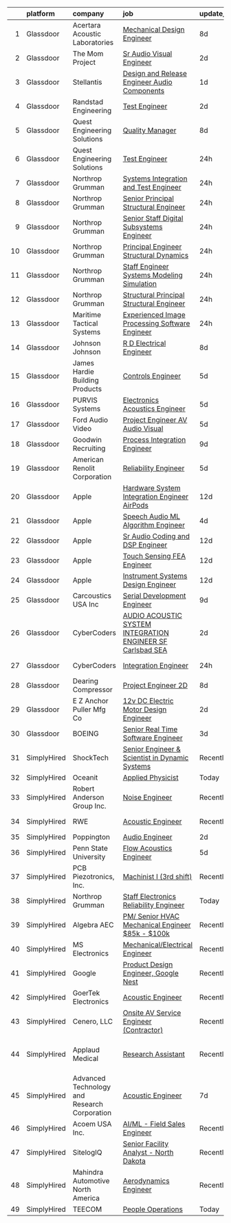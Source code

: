 

|    | platform    | company                                      | job                                                                                                                                                                                                                                                                                                                                                                                                                                                                                                                                                                                                                                                                                                                                                                                                                                                                                                                                                                                                                                                                                                                                                                                                                                                                                                                                                                                                 | update_time   | location                   |
|---:|:------------|:---------------------------------------------|:----------------------------------------------------------------------------------------------------------------------------------------------------------------------------------------------------------------------------------------------------------------------------------------------------------------------------------------------------------------------------------------------------------------------------------------------------------------------------------------------------------------------------------------------------------------------------------------------------------------------------------------------------------------------------------------------------------------------------------------------------------------------------------------------------------------------------------------------------------------------------------------------------------------------------------------------------------------------------------------------------------------------------------------------------------------------------------------------------------------------------------------------------------------------------------------------------------------------------------------------------------------------------------------------------------------------------------------------------------------------------------------------------|:--------------|:---------------------------|
|  1 | Glassdoor   | Acertara Acoustic Laboratories               | [Mechanical Design Engineer](https://www.glassdoor.com/partner/jobListing.htm?pos=110&ao=1110586&s=58&guid=000001816b4b859f800c06ac2364ecdc&src=GD_JOB_AD&t=SR&vt=w&ea=1&cs=1_c47303be&cb=1655362520833&jobListingId=1007923836196&cpc=E6B95A06C1BC174B&jrtk=3-0-1g5lkn1epjca9801-1g5lkn1f5ii19800-923bf5b349813716--6NYlbfkN0BflVJNwGhgNxcd2RjbXHB2Xi-A9QixhWiONe55HLAVw5nJx4VfApodUOyVfTfArvkuLW9bEABIOiwKF4FzDhbFZ6VMkWjyIOdyHiyGji4bHgYl3l-aQF10j2mu2h90b1WCcrqsPRqSOWJBlUw4AxEDAryxQ5qwY3Tw9_EYsg_i_MxOQ7jLe2rtFB4EhSnG_ov1IzvYxHRtaVwbgLGvYf22sYVAcaKlSUidf9YTBgRHUpTY7ZuHiyXu6tYuGvY6Gs7eC-pjbgh41-99UBwJAGGHV89YQlz2b0s4nLab3rk8TjYYzoDZqVTNCld8PL11QR3GZr41EXSoIDD5pCUjOUIKgI9AtsKJoV2eUdLn3GDT8AxBHRJXo6WF9hSQUe3oa3zkqrxF4oXdY9h7EN1PQsooy3TCkEJl_WEsquHvyOPW1g5XOXkZEKFMG_rYkfiqaHsl7A2KD52R403qMVfYolksgilCcLvjqXr-xYIISdMPKO4Y8vmKPwyHzRYHxNokyQ2EKFXGsYpLV_g8TDwZ-kDqXLoSR9GUueE%3D)                                                                                                                                                                                                                                                                                                                                                                                                                                                                                                 | 8d            | Longmont, CO               |
|  2 | Glassdoor   | The Mom Project                              | [Sr  Audio Visual Engineer](https://www.glassdoor.com/partner/jobListing.htm?pos=126&ao=1110586&s=58&guid=000001816b4b859f800c06ac2364ecdc&src=GD_JOB_AD&t=SR&vt=w&cs=1_59166301&cb=1655362520834&jobListingId=1007937497386&cpc=F17331D9BECC482A&jrtk=3-0-1g5lkn1epjca9801-1g5lkn1f5ii19800-1e8ea6b2390f2a34--6NYlbfkN0BDp_epf89aHDQhKpPegNJQ_ldQpEFZQsM9OcONMGxWx6pU56EKHF58QjVdAUvn2gX_BK2JMdqXaKMvPQ-O_yPXPYbViXcy2agRfKi6qVWOPBhGUYEXSUtLFgrlpOWndMJZo2gIsPE7Zi1ZgxAz-U7K999IZRUqojpmdV1n4Pb4HLsOnvSLFztCIcSSsh_zE81pQdT2RpMtQaCRZ1fZltqp-fNihC2qNPdaxqVju1wkuNa7eMrDOThgedNDK0mOcbx4lITDBhXoVanLhsR6coy25ybv_c5H8a8GBhIBjuHi7ZXA6-9Mi3kg6vvdK1eXVxdt6-3gmofVMcTCqww_r702inmzlWhW7ugS_dz-tH8jPPETFXs2uh_esw-7hyKyAjnUk199Op-lSmUsReAkqypF4ZvlJqQ58dsEkSM-W_sx23zQtXMRk2uDYm8bwG4fKnn9aG31U9VihXoI8KH1BVvi4LDtUhydGzD884KhB14u8CiuSKs51Db64AH0S0SVusV3Wnk_flFK5bNY0PCY0H6OEKCaHnIXYxifyaU_QAidXPiCC00Zkvl6vjTQnXmqI7MlAlou2MwQLQ%3D%3D)                                                                                                                                                                                                                                                                                                                                                                                                                                                         | 2d            | New York, NY               |
|  3 | Glassdoor   | Stellantis                                   | [Design and Release Engineer   Audio Components](https://www.glassdoor.com/partner/jobListing.htm?pos=122&ao=1110586&s=58&guid=000001816b4b859f800c06ac2364ecdc&src=GD_JOB_AD&t=SR&vt=w&cs=1_f42dc685&cb=1655362520834&jobListingId=1007940054992&cpc=6FC5BA77C9A4CD78&jrtk=3-0-1g5lkn1epjca9801-1g5lkn1f5ii19800-7070dd2deebb138f--6NYlbfkN0ACPwgM8vN-agjfeQIp8j7bA6rWcStjIJMvSUoZk9GVGT3PenFgbY-1Q9aN4mA31HVFRoxJ2DCZeezrQlknxOC7qfiiJr4Rv5Ph3_r0mwDFa0KdoMjgTspL0iCoon1nE0_eXan64kJIUJT2EbC5TAIcyb55Q4a9e_Ne3aH-uB0qrqfpZ01VF7bJaRrk9ZtBm-1zxWOrFsd9LkheDn3AmvLDnry_1xP2E0Z-_bA0TeNGE8Gp9t6DtqOhZcigK02wcmdMQF8RIOKdz2TK5dAUKUdahJ5F5fqqT-27PVYUGPWRa9ada2kQp2lsuf9XDE6dwuNKvGkb_I9kcEMVyZjgUq2NMaCaY6NppDIgKV_uNQ6tkTP8Fp99KKRqEo3NVHQsMWP_XeB2KXgPbRARYEZOuqS05h61gKrC05CUPBok9iPOg-Uvmgwd7fEotl96Wxy8WPxulUhDrl2LBg5iCzzXThHqofKXEDhywuUWWCUkDYHtRPPJP6sgfUmFkBOHhk8wAnXrkLg9nnoeSqQH_SYaL7bbzGQHF-ytIJHD976Vlo5mZg%3D%3D)                                                                                                                                                                                                                                                                                                                                                                                                                                                                    | 1d            | Auburn Hills, MI           |
|  4 | Glassdoor   | Randstad Engineering                         | [Test Engineer](https://www.glassdoor.com/partner/jobListing.htm?pos=125&ao=1110586&s=58&guid=000001816b4b859f800c06ac2364ecdc&src=GD_JOB_AD&t=SR&vt=w&ea=1&cs=1_fca1dc63&cb=1655362520834&jobListingId=1007936932712&cpc=42BEC95245890617&jrtk=3-0-1g5lkn1epjca9801-1g5lkn1f5ii19800-8ae2f7791b734d26--6NYlbfkN0BDx217eft1lC7uqItkaModCFPNh_e0lnHdKkvEJecXwu4gIqA7CFTnvSYR8MShG5aOWO124fPjTIQhIELmIHCS0yh6GXzefB-c-QhWN8MCMdmbvmLmXCoUhvDNIDHjIlh1-mtmH2G4BQc95N2R3Sk7nrS3BDbKrMYE1RWTyU4ovbEmFJMXpnb1t2r3oNvR8JFN059VGOrTM4kpieeMUWxtwGAao60pRkVHzy_rtbwSHryxaH3Ozf5FefWd7LRacfy6V9YBS-eT7cwKeEJAM5v6rvWPstHmakWKnTGV1G8D8_9hfTWDLMTyn007AiR8EuGbpN7pqa2oXJLzF3p5THIzO8yWpUfP3kYEV2lTzzz4aHYYxb9lM4p6AT4wvtkhPIZ_shFdVNQPWdaUjr6uHin5lgpbmYzE9gh99fupbXummsMu5B8TVIr-u8DR5AKPjZRuBUwk_epXpeJDllgD6bie3UMqF4iiphLgDoYnNxBnZBHBTzfUoFuH6Snqn95dC-SFXU_c0IbXXqckRR7BdoowcRTAr0EQrOeGwh_IOecOaqa1Ar7s-lWbm0e-iJOmxmQ_5sABq7iN37va8GXmR-Gy8cKl3yRRavacid6PTGBt80EOYq1N98qFBQz9AVakwxU%3D)                                                                                                                                                                                                                                                                                                                                                                                                              | 2d            | The Dalles, OR             |
|  5 | Glassdoor   | Quest Engineering Solutions                  | [Quality Manager](https://www.glassdoor.com/partner/jobListing.htm?pos=103&ao=1110586&s=58&guid=000001816b4b859f800c06ac2364ecdc&src=GD_JOB_AD&t=SR&vt=w&ea=1&cs=1_c3cf7df2&cb=1655362520831&jobListingId=1007923779517&cpc=8414CF9EDE88F0DA&jrtk=3-0-1g5lkn1epjca9801-1g5lkn1f5ii19800-4a2da1c2cba23c72--6NYlbfkN0CvahHJL5dpwIe5nlYo2UZJB8CTXAEl9vJAxrd3EfdRQS1igj9bvH6yEWJbtuvhPXjZrygc3ygidKUG7bhn6eujIBEsEciprWzO9lteY5CIO1aCkuaQjiQYplRe2TfyiLHenoTzZb97peAWlEPk50Wiva6k6OpoFvmBufP7zcuvV2B1keWj91vIT70gz0NhNZPTd-Ur4F3OtIMc-ILdpHzw8B_EjVzkO73GXSqEgCoqxRsvu9HEAakOSLQAAZLFuSeYT01ChVD3Kx7McVHgsFsiW5axKXUtGHBN0QNXcwIJJq5-3HsDZkLiG8OoQ7SBmbH4C-4EzVEglrBdDvcVcn0AeS-xoILSLCePdXyS_H-6xx5nIiuuuZfMBt_8vWr2euOQytm_4ZQK2j1U0sXsJBlt3tRPyUQbFdZmxDNrPlzPHfhamGIp5oPwfWTz76bfQAg8e6d11Yn8tpPBEkJW2UahKdD9YlYJTMuM6nP3xy4iZKHHQVN_SfPTsAomb4cZ2aA%3D)                                                                                                                                                                                                                                                                                                                                                                                                                                                                                                                                            | 8d            | Billerica, MA              |
|  6 | Glassdoor   | Quest Engineering Solutions                  | [Test Engineer](https://www.glassdoor.com/partner/jobListing.htm?pos=111&ao=1110586&s=58&guid=000001816b4b859f800c06ac2364ecdc&src=GD_JOB_AD&t=SR&vt=w&ea=1&cs=1_98682c3c&cb=1655362520833&jobListingId=1007942073602&cpc=FD56AAAF1899B499&jrtk=3-0-1g5lkn1epjca9801-1g5lkn1f5ii19800-b6cc5a14ad3bd59e--6NYlbfkN0CvahHJL5dpwIe5nlYo2UZJB8CTXAEl9vJAxrd3EfdRQUiXPXWjnUXG2LpM7QZa9Ne_SXlJzFZJPfPmJx1q8Ls5ZEYSP9S1VIxhTAZcRd5x5KP0os9erghVVEU7Bspe06y3XM8d_7qFrK7TSBBUpoq_eABxyFaZOiRGkZnQQE77t_txvM0185aRto44yrQRa11d9U5QIVpSn-3PLye8fUZ1W3RrcJCuEFGCjkUkD_JkVt16MgVKdkgSMoJ75G7k95EijfmfnUzuAeC2VERjxjv1SbsDflQg_u2ThMb2TriWWEhk-zeFihpJTgvYLmYiL8SYQgc999wDnRegJbxWfGpePfYQVbKwTYTwy6EQBBY1xMvlAb7PBmQrpzxmGdXVz2RdCLiLGvp-Eq6kwJLGGBR_-fMcqgs_nZxCy23IbdD0r6YWBshMAABOT76WIwbHJUOtPPpMZVdPQvs8wDw0pfwu4o09CIESR6vtq6T6Ps3z-MK0sHbyJ6K1xpz5jXpNPKDb3se_YaGFuQ%3D%3D)                                                                                                                                                                                                                                                                                                                                                                                                                                                                                                                                | 24h           | Billerica, MA              |
|  7 | Glassdoor   | Northrop Grumman                             | [Systems Integration and Test Engineer](https://www.glassdoor.com/partner/jobListing.htm?pos=115&ao=1110586&s=58&guid=000001816b4b859f800c06ac2364ecdc&src=GD_JOB_AD&t=SR&vt=w&cs=1_6d9262b9&cb=1655362520833&jobListingId=1007942037236&cpc=BBD63848FB84346C&jrtk=3-0-1g5lkn1epjca9801-1g5lkn1f5ii19800-b274a5a7edff03a6--6NYlbfkN0DPf8Tf_oakpB62WadId2dzQiWExtALTi0lpCM--zHBL1trAzPQuAwgyDf_-NiZch10Khgou8-CuxZ-8bOUi12AVpRy7P8xmSm8I0Fg3usj2Si-j9wY0akkIpYI3FQy0rfxkGvOv2twxydWz9ASVdaUUoKLwUipuw6SPEF7EMDNYaRUbscACHYfPNh7dyC14HHDlBY3MK5SC-5jsvQKG6GzGs--2s8ueGTKbEIH7A2Z-dZyzJubd7nr2Q9xXHhOu5bFGmKGUKx_g4TCy5ZWA3OEZudTWBdAOt8K4VGdXrGeho-GpGOra5UpSVVp3j5yayo5q-kOPgcIw8bmqPwVOpG1bHl6mOw95na-R9xWMkubyN-thhPOjETnfrcTad-khWBbeWSgIwOGYmTinR2I-R3EeRG4eEPQLNqs0gL_cElZ96OD31np06FlBpXShQMGZ_HHGKFulnbyAFZW2OhawHUzxx8ZsAVXEYFIS3cuIo8r7Ng6OsOO-T8CovoE9ORvOTa5yc0C4OYCcR2BvOWM5IT72HrUwuXWHT-HcHVgYfiuM_RH3ULw1fjEWVnbXCGwoP1006ij0xWhzYneS92HEwZ1BaazpoOEVqs7rtgbiw-K-Z5A3RS9s-kveOhBzPjxC7zhvH6CMruDnlsSSXydA5u8xCS_Z9JPP94_KF00VHUVAW52NxTtF9I5_5U_6QXMibgdvF0hSsGrAD-fnV_0T1094gU4qQw2XoxN4TWQ4WeeXksDWtIHd2qwocy-ZENsxbBgcRRYtXMWuNLVmoX85XxwDoF9WjuTI3cjShIiANz6GZRKsOSrNgV1fjcQJ3ce_Weh424xOm4CVQlwnuQlE6teRROxdk47rMs%3D)                                                                                                                                                           | 24h           | Sunnyvale, CA              |
|  8 | Glassdoor   | Northrop Grumman                             | [Senior Principal Structural Engineer](https://www.glassdoor.com/partner/jobListing.htm?pos=107&ao=1110586&s=58&guid=000001816b4b859f800c06ac2364ecdc&src=GD_JOB_AD&t=SR&vt=w&cs=1_516c1431&cb=1655362520832&jobListingId=1007942052547&cpc=5467A3DC950EA7AB&jrtk=3-0-1g5lkn1epjca9801-1g5lkn1f5ii19800-dee99a787f9ff487--6NYlbfkN0DPf8Tf_oakpB62WadId2dzQiWExtALTi0lpCM--zHBL1trAzPQuAwgVOoWTZfqhtzyw-Qqfkz-gN5nW-WHGPA4CO1CoxLAfjImXD5SEDsiJM_ybeMLuU6z6TPtdLIEZDlOr_KdlKOB9D24FXON4HHzOYZYVzLM5nP2k_CJDgOuNsBHRVN1_hDupn7kFQYJ8vzLVOwxUaU_AASKqCHymdUBI2DORuimDNk8cv-gILvoWVI1Ik56kXwmQCni286UrjwOcay6A7DOqcernZf2NCFTp_MY_8IeSdl-aIVom68VhxL1KX_gtdv-UtyBrDGzDsCS9emd56lrjgrz-nNkLBn-GE2iO3V-0vv4H6eW9nCxhO_GSTgTfCY36oGKa0mh96_XpFFWtxZXAE8BE9MEJND4wZGoo-asNlhkdnKWcmYSOHOg3KibjOiMFtolHP8q_7IO3ZdoZP08eAJEVXBSfLolfV84H6MbQP9s9LR-KEq-BeL8x_39WxYFZdB0_B1VrU678xNd-TCoM31ZQ0cJ8mN_9wQsgYdCfN0pC6agvXYi1iCcb_r0TOPHnNvdwacp4kGANLEMw_dkmGnqOcF1pILwONyMdZKyBtyScQMxOOJhQTZfGDoRQCdFCgQjEu6RPHrF_VyzPiiuRk5_MAnQ8u3ZC8VSHMYbLQboYbbKRaMWMIT4_gQLW3QS6gSFfzl7NHJ8kSDtP9fYlgx87FDWLxW8QROyyfpHt4nkNIMGkhpq-VyQPfRGl_k7Ka35apoXBNIgIl1AXdx1FiJ5iiZ6g_bwQVbB2ObenjEWnMjHg2n43NM7QngipdQ8aiW14wvQt-G16fvlrsHkonNFm1EZJ40TrZVNCk8LMk9NeJtNhLBl1g%3D%3D)                                                                                                                                              | 24h           | Ocean Springs, MS          |
|  9 | Glassdoor   | Northrop Grumman                             | [Senior Staff Digital Subsystems Engineer](https://www.glassdoor.com/partner/jobListing.htm?pos=114&ao=1110586&s=58&guid=000001816b4b859f800c06ac2364ecdc&src=GD_JOB_AD&t=SR&vt=w&cs=1_f9277e79&cb=1655362520832&jobListingId=1007942046062&cpc=76BDADE3D6D9A820&jrtk=3-0-1g5lkn1epjca9801-1g5lkn1f5ii19800-7ce9cec4b6061ffa--6NYlbfkN0DPf8Tf_oakpB62WadId2dzQiWExtALTi0lpCM--zHBL1trAzPQuAwgyDf_-NiZch10Khgou8-Cu2R4XJTrpGX0OIH_3OpVRH-7eSHFQt-zygFmp3wtmdimAVAymqXyQjjwnWewZ5t8iJZzaewW2nBwKspmahKbZl_dban6P-mJekerrXsOtKrHdac_Q0gi7-kovx_5Ef91t-5XvwAVZiLpljAKOOno7f37RSPctOn6NJ9vxGLHtJ1EoNJe3sdRoXssCOS7waHTHQLbHb3g8VEgs6oC0rjUu7P4zKeW35M-P4NlzCtc9ilKf6sidGHXMkOYNc0IDcPNWkXL49_TG7oeY_jXBocChqduNOgPmcd4VGwEFVTGp1niCEOxyTieh-hRwk9Dsdlg4XGjQiYtovikagx52SeyaJxDnXR-gtbcGifMwFMcIrwYxnBB3RaI0vL7GbyF2HzpTnmzoPHgvNunqbVwwuOHPD-qGjSaUCjCeLpXR0__mH8GfBX7NDrkqwGy8Kzt6YZ8BMFFXfg-mI-pobRZy-spsAAy2lxMGCpcbHgBkUsrF5kcshsF5BX-dG0p-7aWND2Kv8cLy51HmokYG4aS-_tXqqum-cO9pdXw5x78eZhT9atdqCzTCiCp0weYSH70vZ5ewx1yD-pet_3nTQOS3SnsjzOdUaORuyVPKzQquxbQpDahESTcPynjh65c9lnvvQEpHKCcMrkFe76NIAkcJY8ljUnRrSacH4r191p7aMzEHSoysqc65nPDJDfTPna_eyhnh0ykuMogG4hjQxZfTUsneY3o6ZiXOovYI0XxjvFJHhHnQ70AoXu6sp7NOiLRZg13B7Sbudknu4MphPMebIXlh24%3D)                                                                                                                                                        | 24h           | Linthicum, MD              |
| 10 | Glassdoor   | Northrop Grumman                             | [Principal Engineer Structural   Dynamics](https://www.glassdoor.com/partner/jobListing.htm?pos=117&ao=1110586&s=58&guid=000001816b4b859f800c06ac2364ecdc&src=GD_JOB_AD&t=SR&vt=w&cs=1_a3051436&cb=1655362520833&jobListingId=1007942050307&cpc=A0637F14311B9419&jrtk=3-0-1g5lkn1epjca9801-1g5lkn1f5ii19800-0b859c98d44f8627--6NYlbfkN0DPf8Tf_oakpB62WadId2dzQiWExtALTi0lpCM--zHBL1trAzPQuAwgyDf_-NiZch10Khgou8-Cu8uWyfnVpaUUHZT-277xGciMLfIrurPwe6H3B4A2yrU1oN4yCprr_O8g1JbF8kg5klVCcCSOGyOImvfSihpye0HKDRXpeMSEIX1DGClH8v8exLJbbbV7X9UgUO1rLAOpmBlO6ZOidmjnShnFcweOWIKL3oKLj9XPfB_gBbs6NFD06TlYEez__D1CxzJbTZBk1NiE53k4UcSq_1csGLJgg7tcZu4c_wFX0dgFcqogdrVPexTVdJFSTunJ1Gysx5VmFoLC41PJqOSimcyGxjOdHpGGWjam10nIJE3T5Uu1pbc_lWEyOuWGRYE2MZmarwqcATxd3NxTh8wEspvVF2q3z0GcsKJs9JhaLwXhht1NUbhxqrxnV436veUG0ZZUiQ3P9AaP2xtiTGz0XaBZ8ghtoQThMnnKmWAtLvFTvkR7EtK8o_7uCUFgbYmOSiP6Mi6ogpJgWLUe9PQxyKCSFzsIy0V9Brtc19qg7nf8g1kziJty9UgHxZkxX-koT9wNmWsaGwesC87XHK1uZMDFFzwg-I-VCawdmhD5YdNix5FkMCuuHZBsg84IwnZDhLkNJcqc4WIFI875b-1z2SL2DNuvOgjZGV1WdpRaxWTsW8lQdDqU71X7SlKLmqPAiD-liXe70KVQ_AqjnSgX_GSEZKpttuA9Be9xKWpdyspNwOVsa3eDl2EE3Jd6sQwCNq4CDhD9G20oo5RadBX9tES67LyFNS7TbCrR0TgOumhkw6V7RDOrgBmI7EqB6FbHSkFrBbbsDAHJvKsLK62p)                                                                                                                                                                      | 24h           | Clearfield, UT             |
| 11 | Glassdoor   | Northrop Grumman                             | [Staff Engineer Systems Modeling Simulation](https://www.glassdoor.com/partner/jobListing.htm?pos=112&ao=1110586&s=58&guid=000001816b4b859f800c06ac2364ecdc&src=GD_JOB_AD&t=SR&vt=w&cs=1_7fe60196&cb=1655362520832&jobListingId=1007942049135&cpc=9952A63AB06E78AD&jrtk=3-0-1g5lkn1epjca9801-1g5lkn1f5ii19800-dc9e1a6b88e4b111--6NYlbfkN0DPf8Tf_oakpB62WadId2dzQiWExtALTi0lpCM--zHBL1trAzPQuAwgyDf_-NiZch10Khgou8-Cu7Ltw3gWlIbJaySNZmwZrjCuvJjSbZuJJ3eJk31rncjPYYui2Znlalcdu-4v_9-GLb-49w41C1b1iGyKb4RoBpKNK8DHvwpDmUguqWjxIpLIauUwZfZIXBhDj-geRnHHScqsaxFqB5JYpeLiet5GPzIItxV1bdsQwrLvbgmvNr71jJ_13BkbNPEUDh1CzEYSUF0FY3NX8atXvkg2fcLnJn1Tfb_dtjt93I-JgXtx9ujCuelitNIRVkr0aaRPk8DG9vwXF6kSBcUzBrpA6vXp09ohB_Gy13eTgO5QVrQ-hXJCLo7tgrIieRvLRVmUl-JwDBeUMOGzGZOZzZ4I-pJfcGIH3_CLdpnYfsSnbh1XUCTGdH6CZHdw_F6Z9OzwnKF_LpjNAyunCF6Pv02xseZLjP3HjxXlSXDrfGyXuI9Te2FM3R0cg-sV-mYqXgjQJJ22EJqCBKobPQ2fwzcg97Q1FpzHhAf8d0AUkNa7DUsX0Ve4-SJB4cq3OsRZXQ0t-z3p6gWwyyD7sgoLECDcVM9Ou389QhvLKgpcbtxp9UP_pOymdrsrN13AMU0oA9R2FdnWmOg3HkKCAp7FEi0Nj6penrtWH4MGgf4l0s-qr3wpx72G2N_YU0lKSBGQqhmXEVGAJT2athsWmMRIfzPeRuHGrVTQOmju9PoOgNz-9-2oviWp4WL620s8GJjgs4QlCc8bpjDFhp0cizfHKMs4n5XsGHbJIRCza2xTixH4JubBR9Uwjzf9mVmsbW6RSvZeuEWmc-jZsDcw-P9YIiw5j3idjfA%3D)                                                                                                                                                      | 24h           | Nevada                     |
| 12 | Glassdoor   | Northrop Grumman                             | [Structural Principal Structural Engineer](https://www.glassdoor.com/partner/jobListing.htm?pos=106&ao=1110586&s=58&guid=000001816b4b859f800c06ac2364ecdc&src=GD_JOB_AD&t=SR&vt=w&cs=1_bce16d28&cb=1655362520832&jobListingId=1007942037369&cpc=BCF6C35513A620B2&jrtk=3-0-1g5lkn1epjca9801-1g5lkn1f5ii19800-6d7adb55eacb7e57--6NYlbfkN0DPf8Tf_oakpB62WadId2dzQiWExtALTi0lpCM--zHBL1trAzPQuAwgVOoWTZfqhtzyw-Qqfkz-gNW2QWkEAcNmC5CA3g-171lk3FLCJnFV7vsMUwrTFsdm-zt5oFdLk0kNbWkB2mQtMZYOeD7e6_EVgQiSvKM4ykY6N3SC1hX1QOwMSuNNoQuBMFDyW5EALbJUSjFGU3zCcut5EXEv53ttPddu2znIF86ZpN-4EOmDNH1Qk0IfUklY0XpCfRxyucpQ5_rGPkbJN-o8KYh6Q2473frvNLHHQn9arIDaMjwnZyQfm3bYaq2ZT62ruXmYvkVTEve7yIey_JSlctZiGxU1aejB5OTbvygndWDhl2wPy8YyVZZRpm_Z14WK-O4Yym1Hdye7JqG6CDoXNxiq0UIJnLxgpzmf-gm292ocEms6ack0G--vA4yYQeeDvQj0HnpjuK7TqWihgSpEt0Yfn1elsGhV0BD7JBLc04Fo0JpaaQyvidV-hA33df2YXtk28z9P_kO5aE6FUuR_mjUKXJGMpXSoh5i2aTvnjh4tqOxje9PvbDQjdSuKsLr4yWnpOM-blxoe7sQmTrMNUmyT0YAKw8AiUWRE4Zegx3j-g32WjwKrCeZyTxNrD_G4iqOft8Fc1TTjweLLMaj7tHpEjRMaky4Zc3eebaIcUF4DMKZoTuuTJPDv8EPVHgPQaYf_UNIz0xqZgj-NXP9rUmG01RxQbkQvLuc5Rl4Tyl5QF3KslH3lr87gM7keVl6KH-mCeL0m9_ee9dNIaCFvUEC1vSlPFZKiGZlSV4UNLt3R1VVv21J7PwbbRiBhS-2vai_ELE642Xl9eoY7ps73hbgwLP1E5uUkUW8SDUFikGtBG6UNzTh8vveHaLaT)                                                                                                                                      | 24h           | Ocean Springs, MS          |
| 13 | Glassdoor   | Maritime Tactical Systems                    | [Experienced Image Processing Software Engineer](https://www.glassdoor.com/partner/jobListing.htm?pos=116&ao=1110586&s=58&guid=000001816b4b859f800c06ac2364ecdc&src=GD_JOB_AD&t=SR&vt=w&ea=1&cs=1_de28355d&cb=1655362520833&jobListingId=1007942358029&cpc=9C938E8DE9AD6C02&jrtk=3-0-1g5lkn1epjca9801-1g5lkn1f5ii19800-c81369062a516e9a--6NYlbfkN0AtR68e5gWpPxoovZgA7Udo-dcymoK0NpHFMpIgh7LYz0lWjegUOvgUBAq72bhnmh3v8rl6Tq463rCFP0xL2G26YtMeViBbG-ZeWjbNwfOLVWnznPQFbHOMu5uSGhY5ACTrq9Vk4eKZSUGokyaR36BLgpIusLUPCzEMLk7JgRifgazkOlIGoGqLxXcVDqhww5WlkQlu8UJFSuxwk7cwMQ4By7AKS6rMZU922_sxZZdiWcsTjI0Ck6oNjq_5sKj0-8NDYQyCpqSkbtjfSs0O1zr-V6FTchBdRXKxjp5-ZmiBtIYd9JFASNCcJHGzwn7CjNTVpYUdhm4InRgYGKcav7OJbJUmAPy9VI9Y3p5CswXOqylj9GTl_S5mWhZ1IK4T0RAvDB-wb4pkLnDJI7TgS9W4fVCluSH-vRbjtCH_cnPGGMmFvCA6GN2FEsjpe0afSRPKVhEEz98uVBpFHP0gXcJgRM74-eDODvSocahtXnTWwX5P_10RV4cgQ6MNOC8MMTN36LRYTHX5Zg%3D%3D)                                                                                                                                                                                                                                                                                                                                                                                                                                                                                               | 24h           | Melbourne, FL              |
| 14 | Glassdoor   | Johnson   Johnson                            | [R D Electrical Engineer](https://www.glassdoor.com/partner/jobListing.htm?pos=104&ao=1110586&s=58&guid=000001816b4b859f800c06ac2364ecdc&src=GD_JOB_AD&t=SR&vt=w&cs=1_168b1e20&cb=1655362520831&jobListingId=1007922699024&cpc=64700DB08BFD2EAE&jrtk=3-0-1g5lkn1epjca9801-1g5lkn1f5ii19800-bf0cc5c333c4b79e--6NYlbfkN0CCkkOEIuV3GsdR4aB9eIw4CLk6HRsorgR-3OrCJVRFzXv4yqZljvCOVtjHsajLUQcIAQ9LeeAixp0uQ4AAInAU1BuSd-KZZm9Plqe-p3KMkc2lvgaaSFpnCWofxO4Z9oiplu3xS7-SDRgUAD_a2FTqYjQojDgOSh3HB_sCT8bsbKC_n2SYnKNzK-ONe9W0gYGRAklhCmKs8fy-qnsW1F7yLog9iQ0ZQlhUSMzL6j4R9P9HzOA4dms4BjTh9re2uwWXJTCdV7hZZkZ90TiWZyjFZmdskV4MjLRmpgH_iBZeJsmY03DtOgvpPzd9lhvXmOiHF1NrZRTXQx0giEgoFQkTdwa9QpazYDECFiqeecDiwInfX6_Bu-ZChIaZw-aHz2o7PbDHchGvbeUvXEV1crEixA8IYveLzH2ZpQCp1MWkU-61GEsoP7YB-yTHXxdykWbRgjiOPVeqbGqg1y4VtmS0oISZwnaA1rgGYEDjjH5x7JzDfF5z88e9OQBsBhKGfhi6oq-FfbATJA%3D%3D)                                                                                                                                                                                                                                                                                                                                                                                                                                                                                                                           | 8d            | Los Gatos, CA              |
| 15 | Glassdoor   | James Hardie Building Products               | [Controls Engineer](https://www.glassdoor.com/partner/jobListing.htm?pos=113&ao=1110586&s=58&guid=000001816b4b859f800c06ac2364ecdc&src=GD_JOB_AD&t=SR&vt=w&ea=1&cs=1_02dbff62&cb=1655362520833&jobListingId=1007931897286&cpc=B576E40E3A51D23B&jrtk=3-0-1g5lkn1epjca9801-1g5lkn1f5ii19800-057a1e552d107580--6NYlbfkN0AQVLmP0UJHb7D3gLPv_zQObIvK4UYaIzuDtdAw8virHiClB9Ksgd1moLXyWpYBXzBy87pR0nBrKBPpH0t6wmgLJuan0osymMdTY73fnarfZIoxo9hDd5KL5_shffeByn52pnarnYR7M0apSP11braSP25o_4D9Bpuzmg23Kg5i4YeBQDcRdzf9zu6_2naGjsXiDcwIxPuOu218S5vf6wex4NLFsmBYuBasgiYRCyeOEZyquAa72hLt-IL0Vr3qrSHG0rDdTkCMAfE1w17uBryuwh4pOJEzV-Qk5lt9SrTQeGsT_g3UptHcvu4WLpPk1a7cONo5VUUKaf8IJBR2YaF1uiuNnKmg90ma0vkU4Xb3iBQ8GwPQWlXg9tOtNPq3gS9w8_QmKapIK7RuOcYxcwvhJNqIiHAvHN5t1LcKnKJCfWVohtlcndGF7yGqqc5cfQIGeKrH927c6aWeeXVj0xPYCSIM31jdTsXLShTebOazglsPCrWIyB2zW5TlYN9gDkY%3D)                                                                                                                                                                                                                                                                                                                                                                                                                                                                                                                                          | 5d            | McCarran, NV               |
| 16 | Glassdoor   | PURVIS Systems                               | [Electronics Acoustics Engineer](https://www.glassdoor.com/partner/jobListing.htm?pos=105&ao=1110586&s=58&guid=000001816b4b859f800c06ac2364ecdc&src=GD_JOB_AD&t=SR&vt=w&ea=1&cs=1_a43b37ec&cb=1655362520832&jobListingId=1007931850463&cpc=A50357DDA226FF0F&jrtk=3-0-1g5lkn1epjca9801-1g5lkn1f5ii19800-4e39bed1e22fc1f8--6NYlbfkN0B29fDBQTXtL7RKg4yuuAbR01X7SmyIGFZzmoD4nzcLdWrLEhpCAQl24OPSZdbuLNrQhvC36Z_7NrPI2mGba9Bz_P8jUcBSDVcbhayTJQW6n1CA6VQWwYT5PMQwp95seYxcV73OB0O7WbBqHsESb5m-6ImhfZ9COWoTGBJlxRko0Q3qeKPeWF7lYqpuVBg2inmwQ7ttPGoIg8yu28-SempiZe_k2ADJY5mheI0fRcWvo-SvqZWMCYpm9XEyK05w3-K3n5gsxWcbFwwzIxLWNf8O5KaKuXJELw1_5NCxZYUuTbxWvhhBrCdmFR9XURgxOtsAqjG4D5JEdmqSch_Ui4tGF6RawICMZywS3gbyQiAWq1mujQIgLj9qva75kjquhgiIjsnSZzzLf23KW_hWXHy4Dap-Y9jR5Q38iq8A-lGFqfa2B9nSegn2WcH2XumEgayfljcMprArspIMuZezs5FmzlE2cmpLAXkGeEAdIrusAYE6hKIxDcgNM0uZ6QcjqY-8jy1YpWFAol5hRnImHJtYasShLTwC0WVWiURLqA8ytg%3D%3D)                                                                                                                                                                                                                                                                                                                                                                                                                                                                               | 5d            | Bethesda, MD               |
| 17 | Glassdoor   | Ford Audio Video                             | [Project Engineer  AV Audio Visual](https://www.glassdoor.com/partner/jobListing.htm?pos=119&ao=1110586&s=58&guid=000001816b4b859f800c06ac2364ecdc&src=GD_JOB_AD&t=SR&vt=w&ea=1&cs=1_eeaa6464&cb=1655362520834&jobListingId=1007931537023&cpc=44CD5376B8534B8F&jrtk=3-0-1g5lkn1epjca9801-1g5lkn1f5ii19800-ffe3440569d75095--6NYlbfkN0D5Qh5ztHRJazBopTDU4c15ovZ4yuEHLDrRszDAd4mXZfEM9UhCL-UOGfuzT-KuljK63vf0igvpbwo_Tevpa7EhHBJVyXtAsDJDQiiZGhQubfdDXFpRS8SQfqyT7wCo9VemLmneSKQOra3O2MTakweQqkD-f5EDRrUQCPnqhLAZD0SpeqQRIRq9WDIGhGyOuRSijpO2zbUJTWVhFCPflw772fPMce_hn4FeUUSiXwQ4i-mCqafRMj8UNslqlK2_OHEy2wNC-MrgmTX7MGmDtiQZNCdsTq9EwdvG56wdziVA1J-0Mrvdyo21NvUhEQDFD-GwbuUf3kkcnTwF7MOvCa0O7dRjxIR8eCrppYD9WbYuCqmYxG4Dj-yOoSD0oh2jZUTvGH7gwiM5fsYAj0G1NE0Ps6vbcWqQftFdPx8_Eo_CS2L2uikrTcv9o7EtrNc9Th9jgR95yA8HcWDgiSQltMdO6lsmzmGDgWSij0EN_1A_wDht_nbqpCQl1D9qKucC04tNjW0i452SdZx630OIOJrE)                                                                                                                                                                                                                                                                                                                                                                                                                                                                                                        | 5d            | Denver, CO                 |
| 18 | Glassdoor   | Goodwin Recruiting                           | [Process Integration Engineer](https://www.glassdoor.com/partner/jobListing.htm?pos=121&ao=1110586&s=58&guid=000001816b4b859f800c06ac2364ecdc&src=GD_JOB_AD&t=SR&vt=w&ea=1&cs=1_63893ddd&cb=1655362520834&jobListingId=1007922063023&cpc=26740BCDE5E48596&jrtk=3-0-1g5lkn1epjca9801-1g5lkn1f5ii19800-2733e00b55de59fa--6NYlbfkN0CxjMr8UpMCA6oxnxQ4uxcX4bQnO6D1al2wmyIZZS5KU-tvIHWzS-95XUksm1Da5ip9tClcx-T-C7dFv3Tqw2A4cr5M6B2CUBV6TYBgRaBBGfkJ7DBdtFIY2Hq3qi002DHB2WWS8TV6KYO0h-PxP7gPHWb4bRlOAdqWiBlQLvl0fZQiW4JMoq2G5ljUuAjcfJQfhtGSvep5xcCvi9AiXqUR6AV60YnCAryljg-oL-sACRrmceyA6Dyz-zDpKdnYOY9Jdwx8rCQaPOF5ENKKuNAJXJaXKkoiZbOqULvWLNmg8d4Sz9SYKO6QPjLZvQ9ci08mBo2N28z3XenG1FVp0VkNeW7_Qu_0LO1b4feqczmSPfcYmZ-NipMm79cMvP6VC-Qd0WnBAAZodDqNjFdT_yoGoAIJ00uUkrJaNAjJDDgvbKf-6LfjMGcdlvXGUCAIBhMxj48-5u93YygaE7ZFM9LD0iubf8j7Z5qFNGV7MIqbvhLeRlySnj-xPdmrNHtp-0tzPDNRfkHvcvacETTXs1nyu7N2W9_4PyZNX3IMemd5wn_PFyxEJfdE)                                                                                                                                                                                                                                                                                                                                                                                                                                                                             | 9d            | Austin, TX                 |
| 19 | Glassdoor   | American Renolit Corporation                 | [Reliability Engineer](https://www.glassdoor.com/partner/jobListing.htm?pos=101&ao=1110586&s=58&guid=000001816b4b859f800c06ac2364ecdc&src=GD_JOB_AD&t=SR&vt=w&ea=1&cs=1_5bb91848&cb=1655362520831&jobListingId=1007932012849&cpc=3CFFDC0E85988D22&jrtk=3-0-1g5lkn1epjca9801-1g5lkn1f5ii19800-9b47e278a4072e9a--6NYlbfkN0AS3oPsAAmCngCu4U51_2RxXyfS7TdWOFtWPOafNW52I9mnargnUyPFMHu0tZFIcfdruaffjDKbrtA5OZdPLc1BELQVck_oM4kTbT8OFYeJfevOmCBcAHBD5rByuQ0b78I6s2JFz5iPxHbL-O2IM2ZLk_JelDKrPlwlwZ_8xHn6q3dxuntuXdM4JwOyhJm-1k3Cy6JDauuNcIQBdAalGRQWMwQg294CqjLWB0BEVS6u6vRMA4mPgwVhPhi6fiLLl-IDpj4u69jDT8a-d5ZuIYd7avtXpuB27-2r4wQ3MPQxXI7NYVHAhGmOfHRRQU9ZxXAD5bS33DFDmo0hSLcMEN8p3OBdl2tyKsh3zxcLVhECpmNa93jYA2_fFWHYqceQhEf9ojNiaMQS6kCZ-jXq03cJuuix3PEBLBolSChm0-q8G99z3-ki3ghipGPhWyk8pk046A-8AlDsW3AE5pnkWWzIVMNu-Alo2mDvTRnpgvhA6-Wdn0Ma0fyjVllspB5xJW_uMb4Tjnlg2g%3D%3D)                                                                                                                                                                                                                                                                                                                                                                                                                                                                                                                         | 5d            | La Porte, IN               |
| 20 | Glassdoor   | Apple                                        | [Hardware System Integration Engineer   AirPods](https://www.glassdoor.com/partner/jobListing.htm?pos=128&ao=1110586&s=58&guid=000001816b4b859f800c06ac2364ecdc&src=GD_JOB_AD&t=SR&vt=w&cs=1_74040b19&cb=1655362520834&jobListingId=1007917016042&cpc=334ABAF5D42DC775&jrtk=3-0-1g5lkn1epjca9801-1g5lkn1f5ii19800-7e08fdcca0c2acee--6NYlbfkN0BvKrLyj5gPmtZO9T8euul8TCxuuKNOtzRJOomxnwSEodTz2Bc-sPZlPHrT5BCwu4REZYbg8IrGW8vAcySMtXE62rSsC66P-RrU_V73sPegAZgU0yk3b4zNE1rVJ3dTUagwv4mVnx4TmofDu7lMpKtVHpyIrq1_hbcRXkzyNnN_wMxjZWgoqcIHpY8SU7Nb8VoxVMdzW2wVL1qMvPQyWbfQ53qq0AExgRzG0Q4QguYwEBzEicQLSg1jMgzNGUy88sp8XoD1JukPQkslB4xPGDxGdk0WTu2hVL6Bi94jHzwQwaGaifjzbXm7DtydUUnTenEQVMmYawTEfmZnQY_0nN5R7iVGfri37mM2k_1aPA8KSmMU3StxaoY6rKVzh6IdyHbgVzTtBXRtSWmlDzRToe_k0awTIlpJ9ioZim1DeluEDetyfVgpAOJ8HxHfukxXatCGAqt1TnOSjGxzFkGutgQUc7EcmJOZZ4F2IJn5cTHrjsU0JgcbcKA3CHWvWZ4LwszwYK2TZsixTal2BmzSR5hBkDv3gm5U0Ctywdz29tM9YymnELZ010j35GiGpcKHp9Dy4tMB0Yq3C4ShRrr84_dSe_7EIi2C-B8KM1_jKKyh79y58mAOUW5Sk8fw8cUM_m5UvWyw1aiR1AiDe49yLFfL-0q7MDCp-HXft2w0jexNFfMPHNh-iomTdaAfeVAbqE5GWLimu6xVYLDDPZzs2k-ATCG8rAaCvNcNvlWlL4tg2QXObt6zrTOv9cw9kHFok-McZ9-Uc1kwocNNtVrG3v5FZlAkI92FoG4MhDB1T0SnMD0gVLcyMAei0ShMdCRa4omHoGoWrF4HECuv1uB156zGhLfAV8KeetspVwtdyHbluXyTNaKWL8T2UNRpxWHCQgwOYh7CPFH-hb3G-ej-XEZFpJRdRPtoN9butOe5ucUckEDs9O4_o2PWuBasMpUS61Rl9o1wsYOyoxMbpRdGJ9d3g2Evwbha6n8%3D)                  | 12d           | Boulder, CO                |
| 21 | Glassdoor   | Apple                                        | [Speech   Audio ML Algorithm Engineer](https://www.glassdoor.com/partner/jobListing.htm?pos=127&ao=1110586&s=58&guid=000001816b4b859f800c06ac2364ecdc&src=GD_JOB_AD&t=SR&vt=w&cs=1_243f26b3&cb=1655362520834&jobListingId=1007932865777&cpc=334ABAF5D42DC775&jrtk=3-0-1g5lkn1epjca9801-1g5lkn1f5ii19800-3eb632309b7f339d--6NYlbfkN0BvKrLyj5gPmtZO9T8euul8TCxuuKNOtzRJOomxnwSEodTz2Bc-sPZl29JElYHfcoSkHz8o4CIGcJ_I4beLT8nnhHcgyCwp7T0QGg4bnv8a2TMV5iTvVDayIwlEND8_sPmKrLf72PUZe0nt7fpldQZLi7iWfnr5fDoV18Zio28KaHOfRa0RmNbCfkmBYktcu-20KFTNV2bjEGNC6K41xYWYaTf4LhKHRcBouicLRzoYFbjBHA_jyxvlJQlvAGooZv10rK83j6AkZX9Lm-mLW1yHg5PqspEYN9lnntyAkkFwejuDytnwodm7YGwlIfQg0GpHiuOgGQeEkKdSQOTL4F2MUXd-7aUAnBdn3cVeYV8arkexvbeypEt5AN5XgDBBI3AUxEPEpFk08TZ4PilKqY73BHl8HxUEVbsjFE-4-lkLrSfBhOW2tg9PKDe0c7AJXVEbbbUY1U5kz1iCFEz5A9kt5e5cSUdFDggcw0-46rMwGATvyEBebmbgGSFqoyBUPkaYikODdKl81zWNXiKS6pIRQpQJgWKXDmrBrzKSfDaaz0hEOC--p9qyrGIKTa3XsGYV5BxcSWa819ApvR9E0n3BMAk2PSudqUlQD54gjY1vxYgoUnrdNJygrFIq_Rufvyw-wbTonk7tJ0WNRqGGRvjrXbY0FzSjylYeqQfltQ1QimXjxPI2XLQ6-n6UPSweIvO97Vyh8ubahZYmhH8JsSrpxajlk-FCnSW8IoBLOhfkFHy8g8J8dZbdWHXMuNaGlJbFhwC5IVbaLTPy20vTBvSxAqV8p1eOBiwl2ddVvMgvRilwygn4XfwfOi3aAr7R5riVUP57PVYfj-NZvz4r4xFXwHH-A4MELq_QyI35lY6SFOJfHhJ8kK0JltFH5QRJelTpneBaPTLYuyx-kgRYlctC9dvCsIv0YBHzzjp4CifDpPlrpXjrWXeU9SvKiRuDnTWVa6V9TGnAcg%3D%3D)                                              | 4d            | Culver City, CA            |
| 22 | Glassdoor   | Apple                                        | [Sr Audio Coding and DSP Engineer](https://www.glassdoor.com/partner/jobListing.htm?pos=123&ao=1110586&s=58&guid=000001816b4b859f800c06ac2364ecdc&src=GD_JOB_AD&t=SR&vt=w&cs=1_3fffe20c&cb=1655362520834&jobListingId=1007917015340&cpc=451933188B21919D&jrtk=3-0-1g5lkn1epjca9801-1g5lkn1f5ii19800-c7a78ab670a763b8--6NYlbfkN0BvKrLyj5gPmtZO9T8euul8TCxuuKNOtzRJOomxnwSEodTz2Bc-sPZlC5mDe-NOaJjo2lqg1vkfF-bYnBWp88H3wQc6EYBLrpU-irGZP9-oXYXcdg4hXQ6K5zmJHAcYBki9iM5FbuliTdHi4SIsIgVOOLTk85UqjxoIMs29CGPfKaTZb85t0Vmf6hTHYC9DIfkpNfeiMWrnnRqe_VCZb5km8PC-DbjbVt5XjFBt08y7RX734ymmNGR1nTIVs7cxD7lwHltZ29OsQljtTxtPXoYcEYKBF4V5riOE5cJUNyBVvi_VpiAj_VzInR7vcz1dIQqbyrrE5FG-hWyiTMxNR0emMrtEbopdGYBZLhiBpRYRS7JZrsfCe6UWZTpA9DkZ6s45lerU3tY-N6jb_daiGvxpYV39RCdQqufZPrE1o1x1QRT4bJ6sl6xPpNH36z-6RrRUDQYwBYZgj-bf5V1mI5YWAT-6iilDQHaHw1u4FDM0hqzKSpmGc3fDEUOqPZCbf7IHMgK9h0re80AKQsmbIFzzztDn4WX6kGxR_MtFFt_tmnXKORAh3ocE6YSroV_T-CSfNCIlfRAlDAtRQ-sRAhIYu5MXiQ-vcRdpY6z5LYZyJ5fP3ibChFJ_fg-GLbmI_Oqt_H9JxR3IwK-US3P-fcGoWrDV2BQjgkTpdXRE2nH3hWEwNCSl4jhcOet81FEdsdQX2AAWl_N-yr9H1CScJlnYkgwpAoOaH3g71kDagfGETxkhqSESdsWoNRVLHvNtKSSiu5idXjlYEhchIMQngw58AhczolEmypLl6ymxzfrrba9BnYpZ7Y3AySKMl4CeD3wvql0rlcHbVhKXuDJaocUrkiEJJaPJsvnqhMkqKG766z_qiv3RwK-Yi_J9SnaOObsEFQnP4OXZezN6N0dvjbgs1yh2yo6UCSj8_ChH1INqZdMhmjJ24EnHhl2Of3pyy3og_YRdOpmzvcovMgmitKx3)                                              | 12d           | San Diego, CA              |
| 23 | Glassdoor   | Apple                                        | [Touch Sensing FEA Engineer](https://www.glassdoor.com/partner/jobListing.htm?pos=120&ao=1110586&s=58&guid=000001816b4b859f800c06ac2364ecdc&src=GD_JOB_AD&t=SR&vt=w&cs=1_b4e4bc13&cb=1655362520833&jobListingId=1007917016095&cpc=3DB599BF2F4828F0&jrtk=3-0-1g5lkn1epjca9801-1g5lkn1f5ii19800-d6823ef44dd7076b--6NYlbfkN0BvKrLyj5gPmtZO9T8euul8TCxuuKNOtzRJOomxnwSEodTz2Bc-sPZl8WPllYOnI2gKGmARVlNo3gcZ-SpbMpsLuQRLJf76KOFyG21uxOgYwvFiFiQPhGcuReqrkTrj_lst4vezMAGyTOBWZpsb6pU-Ka-PCYsnRdBQ_XNcJqQ-FLzXEVx61eStF_NXl1ZY1OiyQkC2zCyNU7W6qN9IPhEEbQWw4rEf_oDcLTjspEt_tlXctua82TR2mMQ2ly2JkcJzo6tJrQ64NxC57LoesU_LF1SySYWx8u1ZPR5GKS2_esOu1iyTexeWl9EqQ5OwJEI3SfJO61pZn1cYDfQUiRh7twS8MSJzWiXVHJ8dHPHHdI8jnbAIFCAiEoBqVE-oHTAw4qK3oVGpcApr_pUZfiwEcIj2nKMAQTmDjzbu9hhMRvr2hmZubdQpe-fNpFXphWI2sUn5xLw9tmVfWn72i69nILCwRxeC9_bNhHeN5EBgFIwNeLL6FbIlMPJ6aUA1EF_oth19nJkoK-vytWHd51cd_SAZfeh8c5wylDE0_oVV2PFzsi7jynFeXiYrL-aFBUPWBgd6h1ZUmljcctG9nZNSjhMsjrirIvOoA3MI6yGuBaQSkQ4HgUsveP5yXfjUsdV5mSU6IWTFhCeTO-81viw8ArQngH6_tzdgCBxsViggXkscABx53eoQZfBRif1awlqfTrC2w45akC0XNBPO_jfHO6meYFDpf_3hQpE1InuQ0LyaqrLIodBN4oEmf7tz5keJfLwp4OCJlU-JbOmA_XJL2y_NuuXgRThiR7JFKx9KZZl2nVHPtPQV8LO07YRRq5IMSrLT61VmVXNoRbBztX08Rzrbx-hIES_bpql9qTbhygrkbVpsmv6ftfpc0Lo5qgeBa2tHpQchM5GWVXD04iRp0J2XievKiWEcUHadNjnFUkK_doIlGvkq7XQr4MUNgbRpx1ay7DO0PwXB5-FS4DYf)                                                    | 12d           | San Diego, CA              |
| 24 | Glassdoor   | Apple                                        | [Instrument Systems Design Engineer](https://www.glassdoor.com/partner/jobListing.htm?pos=124&ao=1110586&s=58&guid=000001816b4b859f800c06ac2364ecdc&src=GD_JOB_AD&t=SR&vt=w&cs=1_7e536c13&cb=1655362520834&jobListingId=1007917014986&cpc=B076152010A3B66C&jrtk=3-0-1g5lkn1epjca9801-1g5lkn1f5ii19800-ade3ad5bff9ee044--6NYlbfkN0BvKrLyj5gPmtZO9T8euul8TCxuuKNOtzRJOomxnwSEodTz2Bc-sPZlSXfvz6ygy0vbEIp8DyilE-CMM_KgdX_c3asQJFqwAzQ9cL0SRxD__Aq30QCdD3g8vZx1i44xCx87OeWPn1US2AdtzHJNQq8zXn-EFYceKZ9X4gdHX3WvRujXU26HokAdgVM-6oLxx6GtgU8sZlZqt7aTbBuBU_xjWk4z7OzI6GY-i0FGa-GpFqMUbP2lNpsqbq4lztZEP1-4W2qUWWkp3V0RwKSrXFg2fIaR5rC7AzCLmo_MiOceQlv87t_Ksu1PlFvG1xvYzURrlK4Hl1N4b5BytvolMOSc1_S3WNdr34nCNTAKydrMmCocuVjLb79fIP_d7WBlo3MSz9VRH3ySRNxw1a9DMKGfAAjPwnrXcOXzmh47jixzvBYA1s5WMVs5EeNkWGoWbkkXxIhMew-ZispJ0phSsJdXZflkVqzN-SSUwcM5ZNQh5X3ocepIKryOiFfXpKYWJLvxcdlFpDIhqe_8UEBum63GfaWvAiTUM589I9pT94d5tM6ogm_sSpHPGSByLBaU1DawUHcP6Q22j4iKQ0e4MimwihP-YN7OHjtzgxZqTmz0auLrxcW9CQ-CD1jVTuvlB0YxOTDLqZcYco0-CQ7h9QCyUpDVZFMKFBi3VLsUhrv3UnqY11NuNXm6_8l87eGCtKf3xNYb55et-Be9Z4Au6aQ3IC8r9MnyjpXWFJtLBBfFOPOhQcGDfIEYeM21JBWJuY3cgLJUDJCjp60029741uSKqOFvjrnsaTnDyf_SmGX_Nz_15gHLa_glNi6yiAL6A8eQJqwxTf5xUN-xJR9xAh8daxw8FU2v4gdbPHzu36-Tm6Rit9EV-hDafBEaNI0RTMwvkSh06eRbTf1UVasCXGhRvhpK5rAj44uTOfvG6NKW8iEGYvKfR4vxTwnsrvV3QIxaCIF8k3AmiLmvTqp0TG8jGqCg9EgLL2g%3D)                              | 12d           | Austin, TX                 |
| 25 | Glassdoor   | Carcoustics USA Inc                          | [Serial Development Engineer](https://www.glassdoor.com/partner/jobListing.htm?pos=102&ao=1110586&s=58&guid=000001816b4b859f800c06ac2364ecdc&src=GD_JOB_AD&t=SR&vt=w&ea=1&cs=1_5a6fa8cd&cb=1655362520831&jobListingId=1007921175514&cpc=0235270BC6B3165D&jrtk=3-0-1g5lkn1epjca9801-1g5lkn1f5ii19800-0a1f0c9080a14218--6NYlbfkN0D_KRozbKJx95I3LRYgbj09bqBDFeyQG4s8tCOB31p2DFCfznqwW2e4F4lTqEQzQU-F_7_uhW7jszgyqfB-russR9r901OxNkwAe9RvV32S747gA4FoTB5GkfwVsIrc2niUlzvlbtBtQztupy1CoQCOJzjd6_RjLcLFosP44hb9ysZ87SE3Yxx6qsDW8YQZjSX2ShQQvK0MW2nWvWzLDEMEXzI2wdXay_LUuoh-rssDESwB1CIWGTMYztXF3HZrk3EtD88mh6vsfiLnvm2YMI4ADruc8Pyb6MTZmsQkUrA9xLxY-bxUpkQM6T1i07uRXyPKgXAFl8Gnc_AZrSrEaA2w-q8dwcmMFFL3lhMC7C24NXDxp6B5K7h1ZLqG2qC_Z_FBpCNMFYfHSIj41ayk0bqgYLGCYXQkL6rGrHEWPPyn9CtNInLH8BzAtco8YiXVarzHywG3ppbyQscRHz1B3FNKzPH7VgCb1LX9CRMxhOEuyLO4LLs66c7Hc0-6u27HYdrbYH78uSnrTw%3D%3D)                                                                                                                                                                                                                                                                                                                                                                                                                                                                                                                  | 9d            | Howell, MI                 |
| 26 | Glassdoor   | CyberCoders                                  | [AUDIO   ACOUSTIC SYSTEM INTEGRATION ENGINEER  SF Carlsbad  SEA ](https://www.glassdoor.com/partner/jobListing.htm?pos=129&ao=1110586&s=58&guid=000001816b4b859f800c06ac2364ecdc&src=GD_JOB_AD&t=SR&vt=w&cs=1_31742769&cb=1655362520834&jobListingId=1007936680740&cpc=A65DF3A704A48F9B&jrtk=3-0-1g5lkn1epjca9801-1g5lkn1f5ii19800-a821173870a640bf--6NYlbfkN0CpFJQzrgRR8WqXWK1qKKEqALWJw739KlKqr2H-MSI4eoBlI4EFrmor2FYZMP3muM1wcPRHZq1p106nTwo2c9ATdEh30sUfJ2X6-C9z5HsZE4FonYYBFs6k9rr8xQFlIyUbUreKk28GwxlZprbw8jZBgxlGcXwVnW9sMNfumL9kKEblH5KA2CfLWevUDhkj8fiv_tycvs5FWy1TAGrSs4SJk9KQSodWQSvtAx3Tq1Zx5otz1nec3IZI-vTcHNqr9inhFPsoReV3q3PuybL8JiQ776nAhX0a0rSn6za4c_b0TF0eypkrMFuLQQ5CWMQXN1ZL3pyqrcw6E5SgQqvIHT92k66iohJbu1ecvxzTM8UbDSyW7xCWbM8W3ia1yIM_LSClMt4Pthinsv69JZLS6aQm04Dwq47cid3OUGHRpt3x_x29suvcyWMW39tKNgk6yf_Wiz7SNgDirX74UA5j15umeeKtzgFMitXypFte3EbJweSR20WQ0nmRdfzJQmzHdspZGrrEgLGdjvzFqw1eCRedTdzKHlxWX3ZGRBngSBPq-JStA3PATYUgVctPJJFN9mKUt6iuKFXCPw19nWrHiLVVtbSYUbchocMWw2Qn9focdbjSOr9wTCFb1RRuZgsq7uTasO9iR5HIY8JteybQovyme0AilF8TrWtq3ylr_h01al2cUpduC965cAj1JxjmFe2yK6ilddWeEKIle61nVZi_FZpl1I4DAmvz1k3vgsZTDc2jaY4dZ4XR0YQkoAUEvAJaSqnwz4MbRtLvTZLemCvgfG9sG7fX6MODaslkGzfD9eMDT1zjuMIZbuQuVYEXg9uGbxUT0hYA30_50osDLtC1hpd7IF-aqKUUPtaV-xi1zCmtmhRnOGz0DgNz2a6UramneREUhzkk1PYnFbPm06L06QIhyTWfEKnPS122KMd2i4N6mJoA1taUVFOlDboo3GL_oLMaESZ2BvgEYba4RpAm2ekZaKhWgOw%3D) | 2d            | South San Francisco, CA    |
| 27 | Glassdoor   | CyberCoders                                  | [Integration Engineer](https://www.glassdoor.com/partner/jobListing.htm?pos=130&ao=1110586&s=58&guid=000001816b4b859f800c06ac2364ecdc&src=GD_JOB_AD&t=SR&vt=w&cs=1_ab367a90&cb=1655362520834&jobListingId=1007941926278&cpc=FA84DF7EA1EC2398&jrtk=3-0-1g5lkn1epjca9801-1g5lkn1f5ii19800-9ef02995d020f616--6NYlbfkN0CpFJQzrgRR8WqXWK1qKKEqALWJw739KlKqr2H-MSI4eoBlI4EFrmor2FYZMP3muM20aj7yI-olFjo0MbFduv3F8hhV_pYEorIygDYmcRcqcWApPmFbqVOgyIfVyHzfadAHqetySSXghFabIwXSisbVysLt9LRPeU8cnrp1pBtz7-_V_Dl6hVB2-tRtTAWVuratVkzWp7woEs7JToQ_Ue7m33OxJgtFx8CzrccRdsFMRaNJOs41BCJOJue1J9LX70kXQSFYLhLTMQcw-raImQ22MPiOm0HOUCD44f5alN0PoTPboamtOK_LaGs-enXjOQSyz7qSUse167vcM1ORETE19wOeN2adxCh55ps5LTKsp9Hjj-wv8iCbMZkzntbqfv0q5M34qQ24yNsQa6-WtwyiFbpjNRrHUZdRNyyyPFoxoT__NcrbCyou5vMBguiwkQ5c5s_5UVVphCNjffq1WvESRgLI9QJBK70qfkqXqc6iNKPDiTvMnAnrWyWNptb72FvYhNYbhgGxJ9utsv82FywuK8oi_muU1iQJPvbc-Yz5g7yJO8YnwD4FceBe7F5Rn5xKxe-aIsJfBuU2Ki7KRfztbeN_dO7HZzym86HyBEf724ZgMIIfQoUwth-Kpfoj0qiFtwdnquxLQPWsrW76WR0z2g-8rWp8ptDHS4GZJt4RnB-aeYuXe8necrTUw00odWmy1J9xP3eI1FsEJH_vVtlmjvy2Z_2OPr5fxhF8Lc0Mrb9iG9CPg6EvaTk3_7kh4ylXqULzitwOJw8lIW1CSZ3_ElAaIEpU0POdeAYHNojkLJJ7SQNLa5KHtRNdsALbVj4Vq_i32_lr7BSPUTtBiTI7apPS5ZsbGfx4PC3zEQExypfN-4JiHfruSR8rR1Vp6C-WgHsxWkLiSKTTqJYMePPwyoPc-nlh0RmdT0JYfa8zeWM_tgdEFkZF07wzrJj3YsqJ6WhMvOZYyR5t3Y7TfDhY9qFzawdhcT6HL7vUggu-aQ%3D%3D)                              | 24h           | Torrance, CA               |
| 28 | Glassdoor   | Dearing Compressor                           | [Project Engineer  2D ](https://www.glassdoor.com/partner/jobListing.htm?pos=108&ao=1110586&s=58&guid=000001816b4b859f800c06ac2364ecdc&src=GD_JOB_AD&t=SR&vt=w&ea=1&cs=1_e79b7b5c&cb=1655362520832&jobListingId=1007923712744&cpc=BA005B1D96992017&jrtk=3-0-1g5lkn1epjca9801-1g5lkn1f5ii19800-d3048cf4feae631b--6NYlbfkN0DAfyPevOjA9oRuvxMqDZ2I9ZB4SUJH4CCpekXu_Ea9Rt0xffOePW4dRtlMT2zG6jOjhKesMH-UdRzPrmQOuspHV5WxYmVN79mwheowHAmrUBz310coUXgCqh123OUzz7ILuuUw8VIA0q9icHXxr6MrKy4o12O3r80wu18ZOBTevI7gFfYLiGM9ZqpYR-SAXBNaxni5lc2m36VCST3S-eGLiJ0MlBeWFNqhYpbK0SvTG0NSxGqYnvwSYPAkZMvnv6arbLgZnenMGC9PuezpDf31DoB-gRENgj__w6iwCvIu7KR_U7IaTm42OREgKsDTlTdOfm5poKrK8rXPDhHKDo9m-QtAy3eOSdmLp3_3nbt3NZlNnPnTBaT4kQ60Z1H402S6qYdSIAQvYB1ieQ2sG9p2IlCevi0XmdrbMvkUIyhZhSzCAQr1PZ5nW-m8rW7JBStV5rj73y7aUTmgqJ8rdFbymeND8cdW_RoaItOvdAaVbjuVMV9jtUXF8jxrwSXdDNe37alx6HsXLvsAHWJfXosFLoppacHtnTBeMNOms1vwL2CRz_On63hFdFv3UD4Qm0c%3D)                                                                                                                                                                                                                                                                                                                                                                                                                                                                      | 8d            | Youngstown, OH             |
| 29 | Glassdoor   | E Z Anchor Puller Mfg Co                     | [12v DC Electric Motor Design Engineer](https://www.glassdoor.com/partner/jobListing.htm?pos=109&ao=1110586&s=58&guid=000001816b4b859f800c06ac2364ecdc&src=GD_JOB_AD&t=SR&vt=w&ea=1&cs=1_dc506780&cb=1655362520832&jobListingId=1007936771679&cpc=095B46874B33126B&jrtk=3-0-1g5lkn1epjca9801-1g5lkn1f5ii19800-a6d61ccdff100064--6NYlbfkN0Bh_KUTFrsaGtuPHP9eA0znr5TdCNr0UWSg1F4qlR7u86e_rRyULbuJaOMzIxD7wCGzR4Sm0Vlla177xeEu5IB_24kp2fbVsZjZiIuum21TD77m4NBUghif4kICAEokHGZqnsRcBlXs3CaRsCQ6yQ_6l6tRPGp5PEyqNjRe_J1PfzI3qWX7cayN24BqIB3f8HUpHV8AvtDsYh-xrweF70WZ_Xs0ehxoG4W86kpMvwQ0tQG0uzJt_U2adFkt66O91WEdONxETSjlCPEmxhsaLNTXWjv6Otxxvrg6ejLCZstwRfyykBuE8e0odJTjhkIGpxScypfGSfhodJ0uv5aQ2d6g_6jQZy078WAoS0kGVQ5hVSSNvUPv5jsS8FZzDOaK7AoG3HMKVQCdY49Ti5yw7JRWOJ_objtPQuIvKnnkZ9zCH6tIXvmMEYw5wv0dDNNCoUBY5X0r6h8iNH6tuKRh-vnt1TYutND2CXlF7MQ7_4xVMFe17IntpTLY4DLDOCLFhnI-oBpwVR66iz4NbdjmlT14sy8dzkwvGFk%3D)                                                                                                                                                                                                                                                                                                                                                                                                                                                                                      | 2d            | Export, PA                 |
| 30 | Glassdoor   | BOEING                                       | [Senior Real Time Software Engineer](https://www.glassdoor.com/partner/jobListing.htm?pos=118&ao=1110586&s=58&guid=000001816b4b859f800c06ac2364ecdc&src=GD_JOB_AD&t=SR&vt=w&cs=1_31e28004&cb=1655362520833&jobListingId=1007934587571&cpc=E521981D00147CE2&jrtk=3-0-1g5lkn1epjca9801-1g5lkn1f5ii19800-4b16536e43e6bcee--6NYlbfkN0BddK4H-tsabPiX3BvkwhvbvP4OkLNzlRX6egXJy9Hb11ERhvpR4KXHN3-YJ1CHJCKXjvSba-fBPDD5uwiMl7Oh64SXZroLwCRJojSrnhrCyW5fRXD5XhKzddxEjHNxepQdt5swUptasSHPPc9oT6zDQT2AQQTP9eUvYGwYW8odv7rfr2-G9ncwC5-HfPxF8IU6INrybyh6uZdb4StGH4mnJ8ajyu4GNjFwcfjBdSJn9qAdvH1arg9DbbKBREqufR_oyoy-FZp5y-92WgiVyHyNVHEJr_z7iOy1OL_ivyvvsVXdEKfwRXoMExuXBy6rwFnqpVGZUKrU5kIIMZxg_z3k-DwvxPyfgb0xg_84JhVc97jfZngziXiLeOzwYcNjtDvhch4Esl3YuK7FAHlL9QqkR-1qgB5Q1ZTr8OdtDlYt7T_tErU89nNbz7xlYgSi_4A%3D)                                                                                                                                                                                                                                                                                                                                                                                                                                                                                                                                                                                              | 3d            | Jacksonville, FL           |
| 31 | SimplyHired | ShockTech                                    | [Senior Engineer & Scientist in Dynamic Systems](https://www.simplyhired.com/job/gfGD5Fy-CF0Fv9grX5oTeJxjAFPJ4oYzs63d6G_15KLRBZ2LYJSNzg?q=acoustic+engineer)                                                                                                                                                                                                                                                                                                                                                                                                                                                                                                                                                                                                                                                                                                                                                                                                                                                                                                                                                                                                                                                                                                                                                                                                                                        | Recently      | Mahwah, NJ                 |
| 32 | SimplyHired | Oceanit                                      | [Applied Physicist](https://www.simplyhired.com/job/xu5akrp9T8LSgyMLSziMe_OscrfndqYVsply85EpY2PT9--Aht9rMw?q=acoustic+engineer)                                                                                                                                                                                                                                                                                                                                                                                                                                                                                                                                                                                                                                                                                                                                                                                                                                                                                                                                                                                                                                                                                                                                                                                                                                                                     | Today         | Honolulu, HI               |
| 33 | SimplyHired | Robert Anderson Group Inc.                   | [Noise Engineer](https://www.simplyhired.com/job/cDVfwJH-JU5-yM38TBygwEaBW1plWiJydPdEDcaX2TDlAzDntcbhNQ?q=acoustic+engineer)                                                                                                                                                                                                                                                                                                                                                                                                                                                                                                                                                                                                                                                                                                                                                                                                                                                                                                                                                                                                                                                                                                                                                                                                                                                                        | Recently      | Detroit, MI                |
| 34 | SimplyHired | RWE                                          | [Acoustic Engineer](https://www.simplyhired.com/job/4D63mtBB7SWuAFxiBsGNOz9NUklFa_tKof_tkGCLh70qDDJG6uepQw?q=acoustic+engineer)                                                                                                                                                                                                                                                                                                                                                                                                                                                                                                                                                                                                                                                                                                                                                                                                                                                                                                                                                                                                                                                                                                                                                                                                                                                                     | Recently      | United States              |
| 35 | SimplyHired | Poppington                                   | [Audio Engineer](https://www.simplyhired.com/job/urBt4Pn76W8KKe0UX_EPLLFxp6zkRRzKV1tI-y7on61QsQyvVQXMSA?q=acoustic+engineer)                                                                                                                                                                                                                                                                                                                                                                                                                                                                                                                                                                                                                                                                                                                                                                                                                                                                                                                                                                                                                                                                                                                                                                                                                                                                        | 2d            | Cody, WY                   |
| 36 | SimplyHired | Penn State University                        | [Flow Acoustics Engineer](https://www.simplyhired.com/job/a6Ps_Npg5ZiFxrJHh9K_bVTQcvnAlYOXT5HzsDNchyK46-UJub7VyQ?q=acoustic+engineer)                                                                                                                                                                                                                                                                                                                                                                                                                                                                                                                                                                                                                                                                                                                                                                                                                                                                                                                                                                                                                                                                                                                                                                                                                                                               | 5d            | University Park, FL        |
| 37 | SimplyHired | PCB Piezotronics, Inc.                       | [Machinist I (3rd shift)](https://www.simplyhired.com/job/-yRJ87f5bsFd5bcuLjqeRz8zYPyrCbeza1uIACW_ne8tTGaroM8gVQ?q=acoustic+engineer)                                                                                                                                                                                                                                                                                                                                                                                                                                                                                                                                                                                                                                                                                                                                                                                                                                                                                                                                                                                                                                                                                                                                                                                                                                                               | Recently      | Depew, NY                  |
| 38 | SimplyHired | Northrop Grumman                             | [Staff Electronics Reliability Engineer](https://www.simplyhired.com/job/g5Q_PlG3u03sbvtnbyPpirDkskG2X6AqrflXUigPZWZI2dRyOzeqvw?q=acoustic+engineer)                                                                                                                                                                                                                                                                                                                                                                                                                                                                                                                                                                                                                                                                                                                                                                                                                                                                                                                                                                                                                                                                                                                                                                                                                                                | Today         | Linthicum, MD              |
| 39 | SimplyHired | Algebra AEC                                  | [PM/ Senior HVAC Mechanical Engineer $85k - $100k](https://www.simplyhired.com/job/2C4N_nYe_hSl29TVhlc9GnvR5gRy3kdRG2FUoKsgTqKekN8SiCSWzg?q=acoustic+engineer)                                                                                                                                                                                                                                                                                                                                                                                                                                                                                                                                                                                                                                                                                                                                                                                                                                                                                                                                                                                                                                                                                                                                                                                                                                      | Recently      | Cleveland, OH              |
| 40 | SimplyHired | MS Electronics                               | [Mechanical/Electrical Engineer](https://www.simplyhired.com/job/EB3lTvDDO05FCaFoHcARBi2RXIxXWQbz2Yakmmoeit4_XekRyupcDw?q=acoustic+engineer)                                                                                                                                                                                                                                                                                                                                                                                                                                                                                                                                                                                                                                                                                                                                                                                                                                                                                                                                                                                                                                                                                                                                                                                                                                                        | Recently      | Lenexa, KS                 |
| 41 | SimplyHired | Google                                       | [Product Design Engineer, Google Nest](https://www.simplyhired.com/job/FEMlVh8WMDEgwUPX6VI-X6wbZGYcZUDQ5CodNfzt0bi6akUGtTOFZg?q=acoustic+engineer)                                                                                                                                                                                                                                                                                                                                                                                                                                                                                                                                                                                                                                                                                                                                                                                                                                                                                                                                                                                                                                                                                                                                                                                                                                                  | Recently      | Mountain View, CA          |
| 42 | SimplyHired | GoerTek Electronics                          | [Acoustic Engineer](https://www.simplyhired.com/job/6PCRn1TvdVHUtgaBVR0h94emv2uxOzR_4uSK_IuRvsCPjwVVty_QTg?q=acoustic+engineer)                                                                                                                                                                                                                                                                                                                                                                                                                                                                                                                                                                                                                                                                                                                                                                                                                                                                                                                                                                                                                                                                                                                                                                                                                                                                     | Recently      | Santa Clara, CA            |
| 43 | SimplyHired | Cenero, LLC                                  | [Onsite AV Service Engineer (Contractor)](https://www.simplyhired.com/job/L0txaO-AVpfQvKzg26TFCH3ySWb9G2VjuQzQTZZ1uUADXwo0HACskw?q=acoustic+engineer)                                                                                                                                                                                                                                                                                                                                                                                                                                                                                                                                                                                                                                                                                                                                                                                                                                                                                                                                                                                                                                                                                                                                                                                                                                               | Recently      | San Francisco, CA          |
| 44 | SimplyHired | Applaud Medical                              | [Research Assistant](https://www.simplyhired.com/job/AJHfVNZu6nO3AXmESOVld-vdih7u6wViJ6Hhak7mnbFWOVD0JxVQ-Q?q=acoustic+engineer)                                                                                                                                                                                                                                                                                                                                                                                                                                                                                                                                                                                                                                                                                                                                                                                                                                                                                                                                                                                                                                                                                                                                                                                                                                                                    | Recently      | San Francisco Bay Area, CA |
| 45 | SimplyHired | Advanced Technology and Research Corporation | [Acoustic Engineer](https://www.simplyhired.com/job/GGV7jj2GVk1z3tuA8l_2zlauTO6PRsUhpTgiD9rM2y9YG5rzmXBfvQ?q=acoustic+engineer)                                                                                                                                                                                                                                                                                                                                                                                                                                                                                                                                                                                                                                                                                                                                                                                                                                                                                                                                                                                                                                                                                                                                                                                                                                                                     | 7d            | Bethesda, MD               |
| 46 | SimplyHired | Acoem USA Inc.                               | [AI/ML - Field Sales Engineer](https://www.simplyhired.com/job/59RpaSfg-ShmqtsAEdPmL7yfbRUj6uEKQXm--MMqPNpX4gNMMZaGyA?q=acoustic+engineer)                                                                                                                                                                                                                                                                                                                                                                                                                                                                                                                                                                                                                                                                                                                                                                                                                                                                                                                                                                                                                                                                                                                                                                                                                                                          | Recently      | Grants Pass, OR            |
| 47 | SimplyHired | SitelogIQ                                    | [Senior Facility Analyst - North Dakota](https://www.simplyhired.com/job/GPMYDmibtceL3K_ts9cCPNxob0n1zm306lLHEUS2uf1tj_k6XqcacA?q=acoustic+engineer)                                                                                                                                                                                                                                                                                                                                                                                                                                                                                                                                                                                                                                                                                                                                                                                                                                                                                                                                                                                                                                                                                                                                                                                                                                                | Recently      | Fargo, ND                  |
| 48 | SimplyHired | Mahindra Automotive North America            | [Aerodynamics Engineer](https://www.simplyhired.com/job/A-__LoBQES34g0gjRJLrE1a8La6MHDucNL-G_QS3c9GL_up6ZmEw0A?q=acoustic+engineer)                                                                                                                                                                                                                                                                                                                                                                                                                                                                                                                                                                                                                                                                                                                                                                                                                                                                                                                                                                                                                                                                                                                                                                                                                                                                 | Recently      | Auburn Hills, MI           |
| 49 | SimplyHired | TEECOM                                       | [People Operations](https://www.simplyhired.com/job/wTxZLRluHOer47adf4KngEt5ee_IuptV8qOzUyHun36ECdgmRfouuQ?q=acoustic+engineer)                                                                                                                                                                                                                                                                                                                                                                                                                                                                                                                                                                                                                                                                                                                                                                                                                                                                                                                                                                                                                                                                                                                                                                                                                                                                     | Today         | Remote                     |